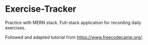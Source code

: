 # Exercise-Tracker
Practice with MERN stack. Full-stack application for recording daily exercises.

Followed and adapted tutorial from https://www.freecodecamp.org/.
